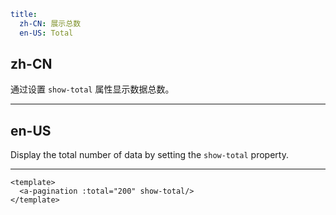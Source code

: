 ```yaml
title:
  zh-CN: 展示总数
  en-US: Total
```

## zh-CN

通过设置 `show-total` 属性显示数据总数。

---

## en-US

Display the total number of data by setting the `show-total` property.

---

```vue
<template>
  <a-pagination :total="200" show-total/>
</template>
```
